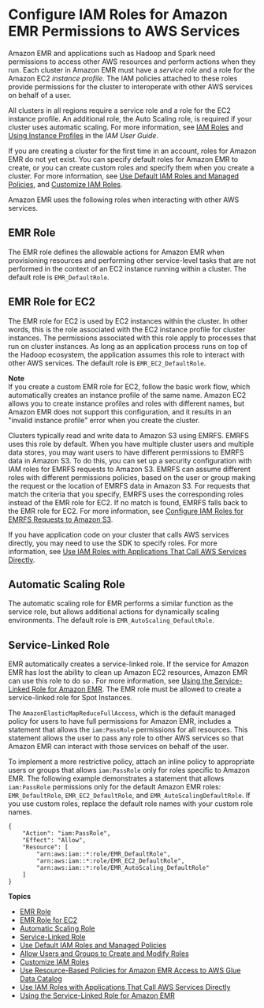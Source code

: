 # Configure IAM Roles for Amazon EMR Permissions to AWS Services<a name="emr-iam-roles"></a>

Amazon EMR and applications such as Hadoop and Spark need permissions to access other AWS resources and perform actions when they run\. Each cluster in Amazon EMR must have a *service role* and a role for the Amazon EC2 *instance profile*\. The IAM policies attached to these roles provide permissions for the cluster to interoperate with other AWS services on behalf of a user\.

All clusters in all regions require a service role and a role for the EC2 instance profile\. An additional role, the Auto Scaling role, is required if your cluster uses automatic scaling\. For more information, see [IAM Roles](http://docs.aws.amazon.com/IAM/latest/UserGuide/id_roles.html) and [Using Instance Profiles](http://docs.aws.amazon.com/IAM/latest/UserGuide/id_roles_use_switch-role-ec2_instance-profiles.html) in the *IAM User Guide*\.

If you are creating a cluster for the first time in an account, roles for Amazon EMR do not yet exist\. You can specify default roles for Amazon EMR to create, or you can create custom roles and specify them when you create a cluster\. For more information, see [Use Default IAM Roles and Managed Policies](emr-iam-roles-defaultroles.md), and [Customize IAM Roles](emr-iam-roles-custom.md)\.

Amazon EMR uses the following roles when interacting with other AWS services\.

## EMR Role<a name="emr-iam-role"></a>

The EMR role defines the allowable actions for Amazon EMR when provisioning resources and performing other service\-level tasks that are not performed in the context of an EC2 instance running within a cluster\. The default role is `EMR_DefaultRole`\.

## EMR Role for EC2<a name="emr-iam-role-for-ec2"></a>

The EMR role for EC2 is used by EC2 instances within the cluster\. In other words, this is the role associated with the EC2 instance profile for cluster instances\. The permissions associated with this role apply to processes that run on cluster instances\. As long as an application process runs on top of the Hadoop ecosystem, the application assumes this role to interact with other AWS services\. The default role is `EMR_EC2_DefaultRole`\.

**Note**  
If you create a custom EMR role for EC2, follow the basic work flow, which automatically creates an instance profile of the same name\. Amazon EC2 allows you to create instance profiles and roles with different names, but Amazon EMR does not support this configuration, and it results in an "invalid instance profile" error when you create the cluster\. 

Clusters typically read and write data to Amazon S3 using EMRFS\. EMRFS uses this role by default\. When you have multiple cluster users and multiple data stores, you may want users to have different permissions to EMRFS data in Amazon S3\. To do this, you can set up a security configuration with IAM roles for EMRFS requests to Amazon S3\. EMRFS can assume different roles with different permissions policies, based on the user or group making the request or the location of EMRFS data in Amazon S3\. For requests that match the criteria that you specify, EMRFS uses the corresponding roles instead of the EMR role for EC2\. If no match is found, EMRFS falls back to the EMR role for EC2\. For more information, see [Configure IAM Roles for EMRFS Requests to Amazon S3](emr-emrfs-iam-roles.md)\.

If you have application code on your cluster that calls AWS services directly, you may need to use the SDK to specify roles\. For more information, see [Use IAM Roles with Applications That Call AWS Services Directly](emr-iam-roles-calling.md)\.

## Automatic Scaling Role<a name="emr-automatic-scaling-role"></a>

The automatic scaling role for EMR performs a similar function as the service role, but allows additional actions for dynamically scaling environments\. The default role is `EMR_AutoScaling_DefaultRole`\.

## Service\-Linked Role<a name="emr-iam-role-slr"></a>

EMR automatically creates a service\-linked role\. If the service for Amazon EMR has lost the ability to clean up Amazon EC2 resources, Amazon EMR can use this role to do so \. For more information, see [Using the Service\-Linked Role for Amazon EMR](using-service-linked-roles.md)\. The EMR role must be allowed to create a service\-linked role for Spot Instances\.

The `AmazonElasticMapReduceFullAccess`, which is the default managed policy for users to have full permissions for Amazon EMR, includes a statement that allows the `iam:PassRole` permissions for all resources\. This statement allows the user to pass any role to other AWS services so that Amazon EMR can interact with those services on behalf of the user\.

To implement a more restrictive policy, attach an inline policy to appropriate users or groups that allows `iam:PassRole` only for roles specific to Amazon EMR\. The following example demonstrates a statement that allows `iam:PassRole` permissions only for the default Amazon EMR roles: `EMR_DefaultRole`, `EMR_EC2_DefaultRole`, and `EMR_AutoScalingDefaultRole`\. If you use custom roles, replace the default role names with your custom role names\.

```
{
    "Action": "iam:PassRole",
    "Effect": "Allow",
    "Resource": [
        "arn:aws:iam::*:role/EMR_DefaultRole",
        "arn:aws:iam::*:role/EMR_EC2_DefaultRole",
        "arn:aws:iam::*:role/EMR_AutoScaling_DefaultRole"
    ]
}
```

**Topics**
+ [EMR Role](#emr-iam-role)
+ [EMR Role for EC2](#emr-iam-role-for-ec2)
+ [Automatic Scaling Role](#emr-automatic-scaling-role)
+ [Service\-Linked Role](#emr-iam-role-slr)
+ [Use Default IAM Roles and Managed Policies](emr-iam-roles-defaultroles.md)
+ [Allow Users and Groups to Create and Modify Roles](emr-iam-roles-create-permissions.md)
+ [Customize IAM Roles](emr-iam-roles-custom.md)
+ [Use Resource\-Based Policies for Amazon EMR Access to AWS Glue Data Catalog](emr-iam-roles-glue.md)
+ [Use IAM Roles with Applications That Call AWS Services Directly](emr-iam-roles-calling.md)
+ [Using the Service\-Linked Role for Amazon EMR](using-service-linked-roles.md)